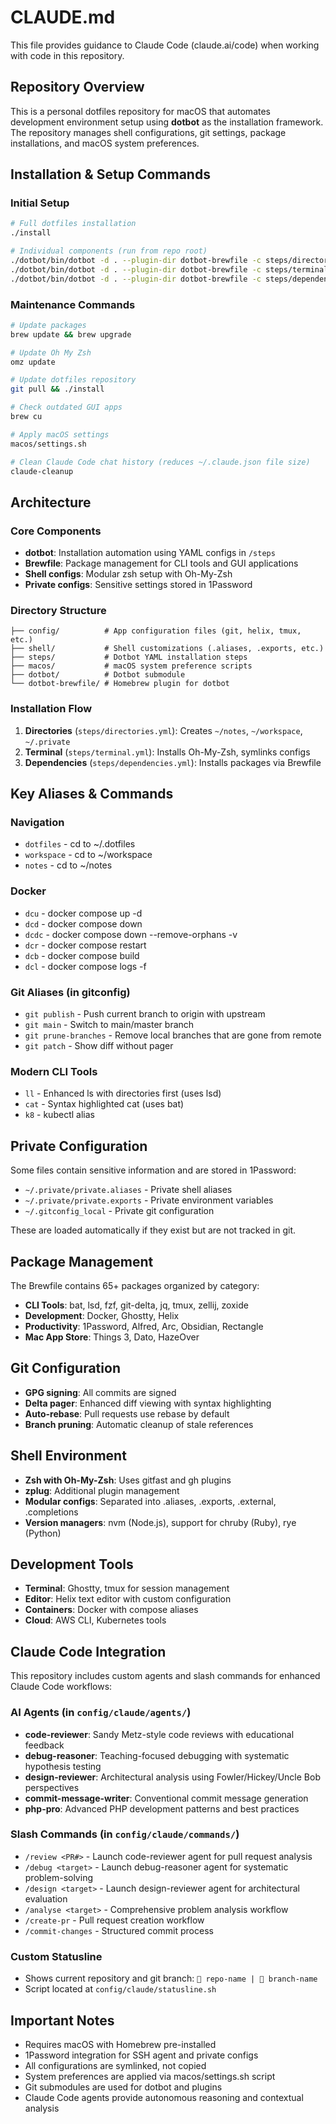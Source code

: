 # CLAUDE.md

This file provides guidance to Claude Code (claude.ai/code) when working with code in this repository.

## Repository Overview

This is a personal dotfiles repository for macOS that automates development environment setup using **dotbot** as the installation framework. The repository manages shell configurations, git settings, package installations, and macOS system preferences.

## Installation & Setup Commands

### Initial Setup
```bash
# Full dotfiles installation
./install

# Individual components (run from repo root)
./dotbot/bin/dotbot -d . --plugin-dir dotbot-brewfile -c steps/directories.yml
./dotbot/bin/dotbot -d . --plugin-dir dotbot-brewfile -c steps/terminal.yml  
./dotbot/bin/dotbot -d . --plugin-dir dotbot-brewfile -c steps/dependencies.yml
```

### Maintenance Commands
```bash
# Update packages
brew update && brew upgrade

# Update Oh My Zsh
omz update

# Update dotfiles repository
git pull && ./install

# Check outdated GUI apps
brew cu

# Apply macOS settings
macos/settings.sh

# Clean Claude Code chat history (reduces ~/.claude.json file size)
claude-cleanup
```

## Architecture

### Core Components
- **dotbot**: Installation automation using YAML configs in `/steps`
- **Brewfile**: Package management for CLI tools and GUI applications  
- **Shell configs**: Modular zsh setup with Oh-My-Zsh
- **Private configs**: Sensitive settings stored in 1Password

### Directory Structure
```
├── config/          # App configuration files (git, helix, tmux, etc.)
├── shell/           # Shell customizations (.aliases, .exports, etc.)
├── steps/           # Dotbot YAML installation steps
├── macos/           # macOS system preference scripts
├── dotbot/          # Dotbot submodule
└── dotbot-brewfile/ # Homebrew plugin for dotbot
```

### Installation Flow
1. **Directories** (`steps/directories.yml`): Creates `~/notes`, `~/workspace`, `~/.private`
2. **Terminal** (`steps/terminal.yml`): Installs Oh-My-Zsh, symlinks configs
3. **Dependencies** (`steps/dependencies.yml`): Installs packages via Brewfile

## Key Aliases & Commands

### Navigation
- `dotfiles` - cd to ~/.dotfiles
- `workspace` - cd to ~/workspace  
- `notes` - cd to ~/notes

### Docker
- `dcu` - docker compose up -d
- `dcd` - docker compose down
- `dcdc` - docker compose down --remove-orphans -v
- `dcr` - docker compose restart
- `dcb` - docker compose build
- `dcl` - docker compose logs -f

### Git Aliases (in gitconfig)
- `git publish` - Push current branch to origin with upstream
- `git main` - Switch to main/master branch
- `git prune-branches` - Remove local branches that are gone from remote
- `git patch` - Show diff without pager

### Modern CLI Tools
- `ll` - Enhanced ls with directories first (uses lsd)
- `cat` - Syntax highlighted cat (uses bat)
- `k8` - kubectl alias

## Private Configuration

Some files contain sensitive information and are stored in 1Password:
- `~/.private/private.aliases` - Private shell aliases
- `~/.private/private.exports` - Private environment variables  
- `~/.gitconfig_local` - Private git configuration

These are loaded automatically if they exist but are not tracked in git.

## Package Management

The Brewfile contains 65+ packages organized by category:
- **CLI Tools**: bat, lsd, fzf, git-delta, jq, tmux, zellij, zoxide
- **Development**: Docker, Ghostty, Helix
- **Productivity**: 1Password, Alfred, Arc, Obsidian, Rectangle
- **Mac App Store**: Things 3, Dato, HazeOver

## Git Configuration

- **GPG signing**: All commits are signed
- **Delta pager**: Enhanced diff viewing with syntax highlighting
- **Auto-rebase**: Pull requests use rebase by default
- **Branch pruning**: Automatic cleanup of stale references

## Shell Environment

- **Zsh with Oh-My-Zsh**: Uses gitfast and gh plugins
- **zplug**: Additional plugin management
- **Modular configs**: Separated into .aliases, .exports, .external, .completions
- **Version managers**: nvm (Node.js), support for chruby (Ruby), rye (Python)

## Development Tools

- **Terminal**: Ghostty, tmux for session management
- **Editor**: Helix text editor with custom configuration
- **Containers**: Docker with compose aliases
- **Cloud**: AWS CLI, Kubernetes tools

## Claude Code Integration

This repository includes custom agents and slash commands for enhanced Claude Code workflows:

### AI Agents (in `config/claude/agents/`)
- **code-reviewer**: Sandy Metz-style code reviews with educational feedback
- **debug-reasoner**: Teaching-focused debugging with systematic hypothesis testing
- **design-reviewer**: Architectural analysis using Fowler/Hickey/Uncle Bob perspectives
- **commit-message-writer**: Conventional commit message generation
- **php-pro**: Advanced PHP development patterns and best practices

### Slash Commands (in `config/claude/commands/`)
- `/review <PR#>` - Launch code-reviewer agent for pull request analysis
- `/debug <target>` - Launch debug-reasoner agent for systematic problem-solving
- `/design <target>` - Launch design-reviewer agent for architectural evaluation
- `/analyse <target>` - Comprehensive problem analysis workflow
- `/create-pr` - Pull request creation workflow
- `/commit-changes` - Structured commit process

### Custom Statusline
- Shows current repository and git branch: `📁 repo-name | 🌿 branch-name`
- Script located at `config/claude/statusline.sh`

## Important Notes

- Requires macOS with Homebrew pre-installed
- 1Password integration for SSH agent and private configs
- All configurations are symlinked, not copied
- System preferences are applied via macos/settings.sh script
- Git submodules are used for dotbot and plugins
- Claude Code agents provide autonomous reasoning and contextual analysis